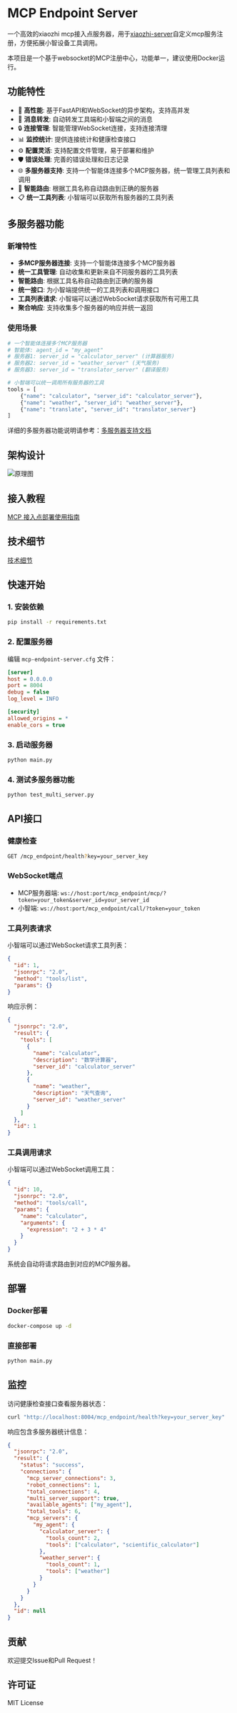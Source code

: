 # MCP Endpoint Server

一个高效的xiaozhi mcp接入点服务器，用于[xiaozhi-server](https://github.com/xinnan-tech/xiaozhi-esp32-server)自定义mcp服务注册，方便拓展小智设备工具调用。

本项目是一个基于websocket的MCP注册中心，功能单一，建议使用Docker运行。

## 功能特性

- 🚀 **高性能**: 基于FastAPI和WebSocket的异步架构，支持高并发
- 🔄 **消息转发**: 自动转发工具端和小智端之间的消息
- 🔒 **连接管理**: 智能管理WebSocket连接，支持连接清理
- 📊 **监控统计**: 提供连接统计和健康检查接口
- ⚙️ **配置灵活**: 支持配置文件管理，易于部署和维护
- 🛡️ **错误处理**: 完善的错误处理和日志记录
- 🌐 **多服务器支持**: 支持一个智能体连接多个MCP服务器，统一管理工具列表和调用
- 🎯 **智能路由**: 根据工具名称自动路由到正确的服务器
- 📋 **统一工具列表**: 小智端可以获取所有服务器的工具列表

## 多服务器功能

### 新增特性

- **多MCP服务器连接**: 支持一个智能体连接多个MCP服务器
- **统一工具管理**: 自动收集和更新来自不同服务器的工具列表
- **智能路由**: 根据工具名称自动路由到正确的服务器
- **统一接口**: 为小智端提供统一的工具列表和调用接口
- **工具列表请求**: 小智端可以通过WebSocket请求获取所有可用工具
- **聚合响应**: 支持收集多个服务器的响应并统一返回

### 使用场景

```python
# 一个智能体连接多个MCP服务器
# 智能体: agent_id = "my_agent"
# 服务器1: server_id = "calculator_server" (计算器服务)
# 服务器2: server_id = "weather_server" (天气服务)
# 服务器3: server_id = "translator_server" (翻译服务)

# 小智端可以统一调用所有服务器的工具
tools = [
    {"name": "calculator", "server_id": "calculator_server"},
    {"name": "weather", "server_id": "weather_server"},
    {"name": "translate", "server_id": "translator_server"}
]
```

详细的多服务器功能说明请参考：[多服务器支持文档](./README_multi_server.md)

## 架构设计

![原理图](./docs/schematic.png)

## 接入教程

[MCP 接入点部署使用指南](https://github.com/xinnan-tech/xiaozhi-esp32-server/blob/main/docs/mcp-endpoint-integration.md)

## 技术细节
[技术细节](./README_dev.md)

## 快速开始

### 1. 安装依赖

```bash
pip install -r requirements.txt
```

### 2. 配置服务器

编辑 `mcp-endpoint-server.cfg` 文件：

```ini
[server]
host = 0.0.0.0
port = 8004
debug = false
log_level = INFO

[security]
allowed_origins = *
enable_cors = true
```

### 3. 启动服务器

```bash
python main.py
```

### 4. 测试多服务器功能

```bash
python test_multi_server.py
```

## API接口

### 健康检查

```bash
GET /mcp_endpoint/health?key=your_server_key
```

### WebSocket端点

- MCP服务器端: `ws://host:port/mcp_endpoint/mcp/?token=your_token&server_id=your_server_id`
- 小智端: `ws://host:port/mcp_endpoint/call/?token=your_token`

### 工具列表请求

小智端可以通过WebSocket请求工具列表：

```json
{
  "id": 1,
  "jsonrpc": "2.0",
  "method": "tools/list",
  "params": {}
}
```

响应示例：

```json
{
  "jsonrpc": "2.0",
  "result": {
    "tools": [
      {
        "name": "calculator",
        "description": "数学计算器",
        "server_id": "calculator_server"
      },
      {
        "name": "weather",
        "description": "天气查询",
        "server_id": "weather_server"
      }
    ]
  },
  "id": 1
}
```

### 工具调用请求

小智端可以通过WebSocket调用工具：

```json
{
  "id": 10,
  "jsonrpc": "2.0",
  "method": "tools/call",
  "params": {
    "name": "calculator",
    "arguments": {
      "expression": "2 + 3 * 4"
    }
  }
}
```

系统会自动将请求路由到对应的MCP服务器。

## 部署

### Docker部署

```bash
docker-compose up -d
```

### 直接部署

```bash
python main.py
```

## 监控

访问健康检查接口查看服务器状态：

```bash
curl "http://localhost:8004/mcp_endpoint/health?key=your_server_key"
```

响应包含多服务器统计信息：

```json
{
  "jsonrpc": "2.0",
  "result": {
    "status": "success",
    "connections": {
      "mcp_server_connections": 3,
      "robot_connections": 1,
      "total_connections": 4,
      "multi_server_support": true,
      "available_agents": ["my_agent"],
      "total_tools": 6,
      "mcp_servers": {
        "my_agent": {
          "calculator_server": {
            "tools_count": 2,
            "tools": ["calculator", "scientific_calculator"]
          },
          "weather_server": {
            "tools_count": 1,
            "tools": ["weather"]
          }
        }
      }
    }
  },
  "id": null
}
```

## 贡献

欢迎提交Issue和Pull Request！

## 许可证

MIT License
